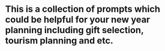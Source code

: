 # This is a collection of prompts which could be helpful for your new year planning including gift selection, tourism planning and etc.